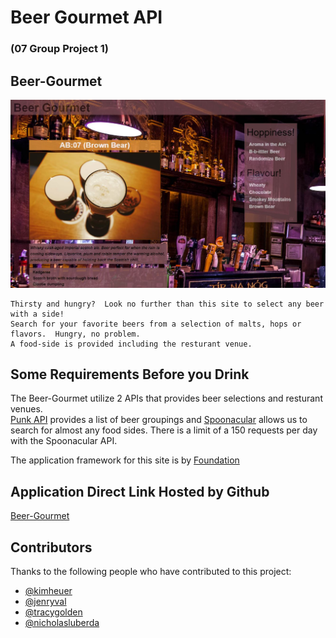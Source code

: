 # Beer Gourmet API
### (07 Group Project 1)

## Beer-Gourmet

![](\images\eximage.jpg)
```
Thirsty and hungry?  Look no further than this site to select any beer with a side!  
Search for your favorite beers from a selection of malts, hops or flavors.  Hungry, no problem.  
A food-side is provided including the resturant venue.  
```

## Some Requirements Before you Drink

The Beer-Gourmet utilize 2 APIs that provides beer selections and resturant venues.  
[Punk API](https://api.punkapi.com/) provides a list of beer groupings and [Spoonacular](https://api.spoonacular.com/) allows us to search for almost any food sides.  There is a limit of a 150 requests per day with the Spoonacular API.

The application framework for this site is by [Foundation](https://get.foundation/index.html)


## Application Direct Link Hosted by Github

[Beer-Gourmet](https://jenryval.github.io/Beer-Gourmet/)


## Contributors

Thanks to the following people who have contributed to this project:

* [@kimheuer](https://github.com/bootcampdev)
* [@jenryval](https://github.com/jenryval)
* [@tracygolden](https://github.com/tracy80s2003)
* [@nicholasluberda](https://github.com/)